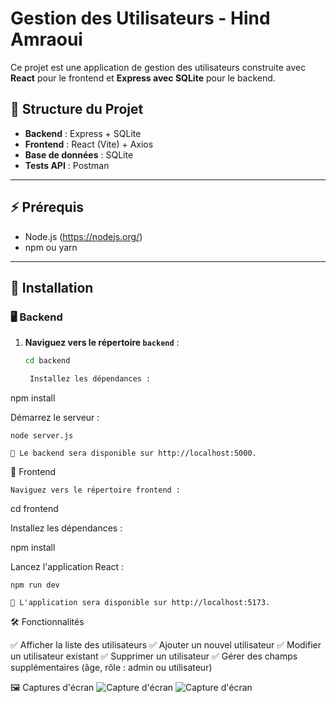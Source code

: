 # Gestion des Utilisateurs - Hind Amraoui

Ce projet est une application de gestion des utilisateurs construite avec **React** pour le frontend et **Express avec SQLite** pour le backend.

## 📁 Structure du Projet

- **Backend** : Express + SQLite
- **Frontend** : React (Vite) + Axios
- **Base de données** : SQLite
- **Tests API** : Postman

---

## ⚡ Prérequis

- Node.js (https://nodejs.org/)
- npm ou yarn

---

## 🚀 Installation

### 🖥️ Backend

1. **Naviguez vers le répertoire `backend`** :

   ```bash
   cd backend

    Installez les dépendances :

npm install

Démarrez le serveur :

    node server.js

    🔹 Le backend sera disponible sur http://localhost:5000.

🎨 Frontend

    Naviguez vers le répertoire frontend :

cd frontend

Installez les dépendances :

npm install

Lancez l'application React :

    npm run dev

    🔹 L'application sera disponible sur http://localhost:5173.

🛠️ Fonctionnalités

✅ Afficher la liste des utilisateurs
✅ Ajouter un nouvel utilisateur
✅ Modifier un utilisateur existant
✅ Supprimer un utilisateur
✅ Gérer des champs supplémentaires (âge, rôle : admin ou utilisateur)


🖼️ Captures d'écran
![Capture d'écran](https://imgur.com/D6WBn2j.png)
![Capture d'écran](https://imgur.com/FdErESJ.png)
